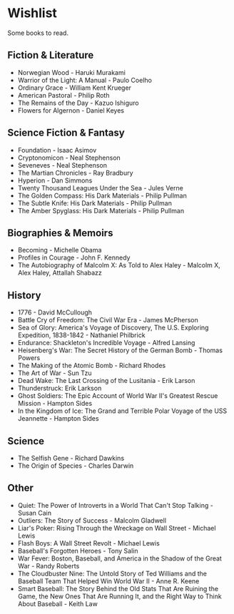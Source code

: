 # Wishlist

Some books to read.

## Fiction & Literature
* Norwegian Wood - Haruki Murakami
* Warrior of the Light: A Manual - Paulo Coelho
* Ordinary Grace - William Kent Krueger
* American Pastoral - Philip Roth
* The Remains of the Day - Kazuo Ishiguro
* Flowers for Algernon - Daniel Keyes

## Science Fiction & Fantasy
* Foundation - Isaac Asimov
* Cryptonomicon - Neal Stephenson
* Seveneves - Neal Stephenson
* The Martian Chronicles - Ray Bradbury
* Hyperion - Dan Simmons
* Twenty Thousand Leagues Under the Sea - Jules Verne
* The Golden Compass: His Dark Materials - Philip Pullman
* The Subtle Knife: His Dark Materials - Philip Pullman
* The Amber Spyglass: His Dark Materials - Philip Pullman

## Biographies & Memoirs
* Becoming - Michelle Obama
* Profiles in Courage - John F. Kennedy
* The Autobiography of Malcolm X: As Told to Alex Haley - Malcolm X, Alex Haley, Attallah Shabazz

## History
* 1776 - David McCullough
* Battle Cry of Freedom: The Civil War Era - James McPherson
* Sea of Glory: America's Voyage of Discovery, The U.S. Exploring Expedition, 1838-1842 - Nathaniel Philbrick
* Endurance: Shackleton's Incredible Voyage - Alfred Lansing
* Heisenberg's War: The Secret History of the German Bomb - Thomas Powers
* The Making of the Atomic Bomb - Richard Rhodes
* The Art of War - Sun Tzu
* Dead Wake: The Last Crossing of the Lusitania - Erik Larson
* Thunderstruck: Erik Larkson
* Ghost Soldiers: The Epic Account of World War II's Greatest Rescue Mission - Hampton Sides
* In the Kingdom of Ice: The Grand and Terrible Polar Voyage of the USS Jeannette - Hampton Sides

## Science
* The Selfish Gene - Richard Dawkins
* The Origin of Species - Charles Darwin

## Other
* Quiet: The Power of Introverts in a World That Can't Stop Talking - Susan Cain
* Outliers: The Story of Success - Malcolm Gladwell
* Liar's Poker: Rising Through the Wreckage on Wall Street - Michael Lewis
* Flash Boys: A Wall Street Revolt - Michael Lewis
* Baseball's Forgotten Heroes - Tony Salin
* War Fever: Boston, Baseball, and America in the Shadow of the Great War - Randy Roberts
* The Cloudbuster Nine: The Untold Story of Ted Williams and the Baseball Team That Helped Win World War II - Anne R. Keene
* Smart Baseball: The Story Behind the Old Stats That Are Ruining the Game, the New Ones That Are Running It, and the Right Way to Think About Baseball - Keith Law